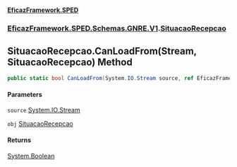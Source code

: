 #### [EficazFramework.SPED](EficazFrameworkSPED.md 'EficazFramework SPED')
### [EficazFramework.SPED.Schemas.GNRE.V1](EficazFramework.SPED.Schemas.GNRE.V1.md 'EficazFramework.SPED.Schemas.GNRE.V1').[SituacaoRecepcao](EficazFramework.SPED.Schemas.GNRE.V1/SituacaoRecepcao.md 'EficazFramework.SPED.Schemas.GNRE.V1.SituacaoRecepcao')

## SituacaoRecepcao.CanLoadFrom(Stream, SituacaoRecepcao) Method

```csharp
public static bool CanLoadFrom(System.IO.Stream source, ref EficazFramework.SPED.Schemas.GNRE.V1.SituacaoRecepcao obj);
```
#### Parameters

<a name='EficazFramework.SPED.Schemas.GNRE.V1.SituacaoRecepcao.CanLoadFrom(System.IO.Stream,EficazFramework.SPED.Schemas.GNRE.V1.SituacaoRecepcao).source'></a>

`source` [System.IO.Stream](https://docs.microsoft.com/en-us/dotnet/api/System.IO.Stream 'System.IO.Stream')

<a name='EficazFramework.SPED.Schemas.GNRE.V1.SituacaoRecepcao.CanLoadFrom(System.IO.Stream,EficazFramework.SPED.Schemas.GNRE.V1.SituacaoRecepcao).obj'></a>

`obj` [SituacaoRecepcao](EficazFramework.SPED.Schemas.GNRE.V1/SituacaoRecepcao.md 'EficazFramework.SPED.Schemas.GNRE.V1.SituacaoRecepcao')

#### Returns
[System.Boolean](https://docs.microsoft.com/en-us/dotnet/api/System.Boolean 'System.Boolean')